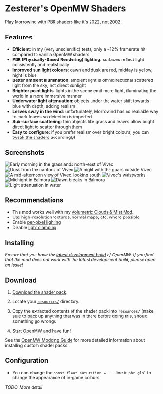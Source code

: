 # Zesterer's OpenMW Shaders

Play Morrowind with PBR shaders like it's 2022, not 2002.

## Features

- **Efficient**: in my (very unscientific) tests, only a ~12% framerate hit compared to vanilla OpenMW shaders
- **PBR (Physically-Based Rendering) lighting**: surfaces reflect light consistently and realistically
- **Improved sun light colours**: dawn and dusk are red, midday is yellow, night is blue
- **Better ambient illumination**: ambient light is omnidirectional scattered light from the sky, not direct sunlight
- **Brighter point lights**: lights in the scene emit more light, illuminating the world in a more immersive manner
- **Underwater light attenuation**: objects under the water shift towards blue with depth, adding realism
- **Leaves sway in the wind**: unfortunately, Morrowind has no realiable way to mark leaves so detection is imperfect
- **Sub-surface scattering**: thin objects like grass and leaves allow bright direct light to scatter through them
- **Easy to configure**: if you prefer realism over bright colours, you can [tweak the shaders](#configuration) accordingly!

## Screenshots

![Early morning in the grasslands north-east of Vivec](https://i.imgur.com/Vi7RIiM.png)
![Dusk from the cantons of Vivec](https://i.imgur.com/CGpw7mC.png)
![A night with the guars outside Vivec](https://i.imgur.com/eZNMSha.png)
![A mid-afternoon view of Vivec, looking south](https://i.imgur.com/01WujVO.png)
![Vivec's waistworks](https://i.imgur.com/6v5QQf9.png)
![Midnight in Balmora](https://i.imgur.com/cJ94PHK.png)
![Dawn breaks in Balmora](https://i.imgur.com/Ypxz3oj.png)
![Light attenuation in water](https://i.imgur.com/WeZGIGe.png)

## Recommendations

- This mod works well with my [Volumetric Clouds & Mist Mod](https://github.com/zesterer/openmw-volumetric-clouds).
- Use high-resolution textures, normal maps, etc. where possible
- Enable [per-pixel lighting](https://openmw.readthedocs.io/en/stable/reference/modding/settings/shaders.html#force-per-pixel-lighting)
- Disable [light clamping](https://openmw.readthedocs.io/en/stable/reference/modding/settings/shaders.html#clamp-lighting)

## Installing

*Ensure that you have the [latest development build](https://openmw.org/downloads/) of OpenMW. If you find that the mod
does not work with the latest development build, please open an issue!*

## Download

1. [Download the shader pack](https://github.com/zesterer/openmw-shaders/archive/refs/heads/main.zip).

2. Locate your [`resources/`](https://modding-openmw.com/tips/custom-shaders/#installing) directory.

3. Copy the extracted contents of the shader pack into `resources/` (make sure to back up anything that was in there
before doing this, should something go wrong).

4. Start OpenMW and have fun!

See the [OpenMW Modding Guide](https://modding-openmw.com/tips/custom-shaders/#installing) for more detailed information
about installing custom shader packs.

## Configuration

- You can change the `const float saturation = ...` line in `pbr.glsl` to change the appearance of in-game colours

*TODO: More detail*
